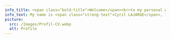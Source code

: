 ```yaml
---
info_title: <span class="bold-title">Welcome</span><br>to my personal website!
info_text: My name is <span class="strong-text">Cyril LAJARGE</span>, I am <span class="strong-text">24 years young</span> and I live in France. After graduatuing from the European School of Strasbourg, I started a 5 year intensive program at the University of Stasbourg in <span class="strong-text">computer science and graphics</span>.<br>Aside from my studies, I am a passionted with <span class="strong-text">travel</span> as well as <span class="strong-text">new technologies</span>. On my free time, I also like to <span class="strong-text">cook</span>.
picture:
  src: /Images/Profil-CV.webp
  alt: Profile
---
```

